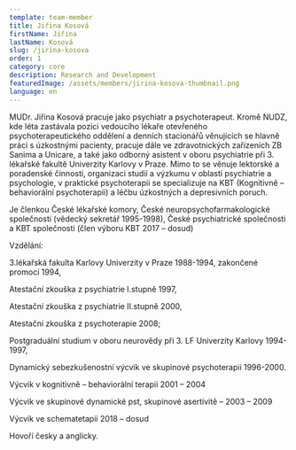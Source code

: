 ```yaml
---
template: team-member
title: Jiřina Kosová
firstName: Jiřina
lastName: Kosová
slug: /jirina-kosova
order: 1
category: core
description: Research and Development 
featuredImage: /assets/members/jirina-kosova-thumbnail.png
language: en
---
```




MUDr. Jiřina Kosová pracuje jako psychiatr a psychoterapeut. Kromě NUDZ, kde léta zastávala pozici vedoucího lékaře otevřeného psychoterapeutického oddělení a denních stacionářů věnujících se hlavně práci s úzkostnými pacienty, pracuje dále ve zdravotnických zařízeních ZB Sanima a Unicare, a také jako odborný asistent v oboru psychiatrie při 3. lékařské fakultě Univerzity Karlovy v Praze. Mimo to se věnuje lektorské a poradenské činnosti, organizaci studií a výzkumu v oblasti psychiatrie a psychologie, v praktické psychoterapii se specializuje na KBT (Kognitivně – behaviorální psychoterapii) a léčbu úzkostných a depresivních poruch.

Je členkou České lékařské komory, České neuropsychofarmakologické společnosti (vědecký sekretář 1995-1998), České psychiatrické společnosti a KBT společnosti (člen výboru KBT 2017 – dosud)

Vzdělání:

3.lékařská fakulta Karlovy Univerzity v Praze 1988-1994, zakončené promocí 1994,

Atestační zkouška z psychiatrie I.stupně 1997,

Atestační zkouška z psychiatrie II.stupně 2000,

Atestační zkouška z psychoterapie 2008;

Postgraduální studium v oboru neurovědy při 3. LF Univerzity Karlovy 1994-1997,

Dynamický sebezkušenostní výcvik ve skupinové psychoterapii 1996-2000.

Výcvik v kognitivně – behaviorální terapii 2001 – 2004

Výcvik ve skupinové dynamické pst, skupinové asertivitě – 2003 – 2009

Výcvik ve schematetapii 2018 – dosud

Hovoří česky a anglicky.
